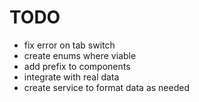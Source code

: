 # TODO

- fix error on tab switch
- create enums where viable
- add prefix to components
- integrate with real data
- create service to format data as needed
